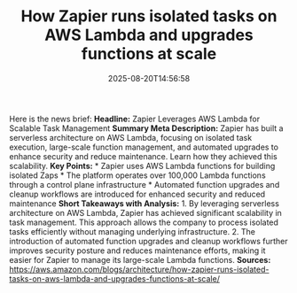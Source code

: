 ﻿---
title: "How Zapier runs isolated tasks on AWS Lambda and upgrades functions at scale"
date: "2025-08-20T14:56:58"
category: "Markets"
summary: ""
slug: "how zapier runs isolated tasks on aws lambda and upgrades fu"
source_urls:
  - "https://aws.amazon.com/blogs/architecture/how-zapier-runs-isolated-tasks-on-aws-lambda-and-upgrades-functions-at-scale/"
seo:
  title: "How Zapier runs isolated tasks on AWS Lambda and upgrades functions at scale | Hash n Hedge"
  description: ""
  keywords: ["news", "markets", "brief"]
---
Here is the news brief:  **Headline:** Zapier Leverages AWS Lambda for Scalable Task Management  **Summary Meta Description:** Zapier has built a serverless architecture on AWS Lambda, focusing on isolated task execution, large-scale function management, and automated upgrades to enhance security and reduce maintenance. Learn how they achieved this scalability.  **Key Points:**  * Zapier uses AWS Lambda functions for building isolated Zaps * The platform operates over 100,000 Lambda functions through a control plane infrastructure * Automated function upgrades and cleanup workflows are introduced for enhanced security and reduced maintenance  **Short Takeaways with Analysis:**  1. By leveraging serverless architecture on AWS Lambda, Zapier has achieved significant scalability in task management. This approach allows the company to process isolated tasks efficiently without managing underlying infrastructure. 2. The introduction of automated function upgrades and cleanup workflows further improves security posture and reduces maintenance efforts, making it easier for Zapier to manage its large-scale Lambda functions.  **Sources:** https://aws.amazon.com/blogs/architecture/how-zapier-runs-isolated-tasks-on-aws-lambda-and-upgrades-functions-at-scale/ 
